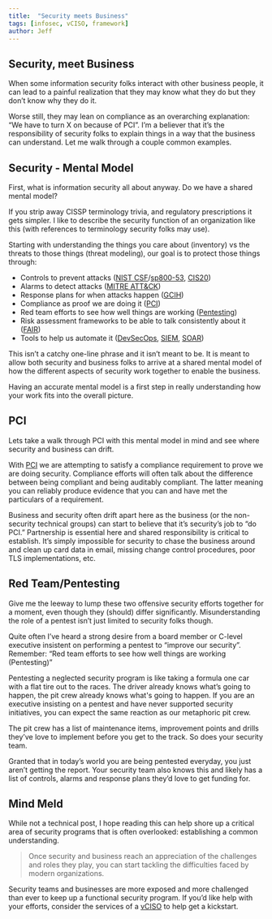 ```yaml
---
title:  "Security meets Business"
tags: [infosec, vCISO, framework]
author: Jeff
---
```

## Security, meet Business
When some information security folks interact with other business people, it can lead to a painful realization that they may know what they do but they don’t know why they do it.

Worse still, they may lean on compliance as an overarching explanation: “We have to turn X on because of PCI”. I’m a believer that it’s the responsibility of security folks to explain things in a way that the business can understand. Let me walk through a couple common examples.

## Security - Mental Model
First, what is information security all about anyway. Do we have a shared mental model?

If you strip away CISSP terminology trivia, and regulatory prescriptions it gets simpler. I like to describe the security function of an organization like this (with references to terminology security folks may use).

Starting with understanding the things you care about (inventory) vs the threats to those things (threat modeling), our goal is to protect those things through:

- Controls to prevent attacks ([NIST CSF](https://www.nist.gov/cyberframework)/[sp800-53](https://csrc.nist.gov/publications/detail/sp/800-53/rev-4/final), [CIS20](https://www.cisecurity.org/controls/cis-controls-list/))
- Alarms to detect attacks ([MITRE ATT&CK](https://attack.mitre.org/))
- Response plans for when attacks happen ([GCIH](https://www.giac.org/certification/certified-incident-handler-gcih))
- Compliance as proof we are doing it ([PCI](https://en.wikipedia.org/wiki/Payment_Card_Industry_Data_Security_Standard))
- Red team efforts to see how well things are working ([Pentesting](https://en.wikipedia.org/wiki/Penetration_test))
- Risk assessment frameworks to be able to talk consistently about it ([FAIR](https://www.fairinstitute.org/))
- Tools to help us automate it ([DevSecOps](https://devsecops.github.io/), [SIEM](https://en.wikipedia.org/wiki/Security_information_and_event_management), [SOAR](https://resources.infosecinstitute.com/security-orchestration-automation-and-response-soar/))

This isn’t a catchy one-line phrase and it isn’t meant to be. It is meant to allow both security and business folks to arrive at a shared mental model of how the different aspects of security work together to enable the business.

Having an accurate mental model is a first step in really understanding how your work fits into the overall picture.

## PCI

Lets take a walk through PCI with this mental model in mind and see where security and business can drift.

With [PCI](https://en.wikipedia.org/wiki/Payment_Card_Industry_Data_Security_Standard) we are attempting to satisfy a compliance requirement to prove we are doing security. Compliance efforts will often talk about the difference between being compliant and being auditably compliant. The latter meaning you can reliably produce evidence that you can and have met the particulars of a requirement.

Business and security often drift apart here as the business (or the non-security technical groups) can start to believe that it’s security’s job to “do PCI.” Partnership is essential here and shared responsibility is critical to establish. It’s simply impossible for security to chase the business around and clean up card data in email, missing change control procedures, poor TLS implementations, etc.

## Red Team/Pentesting
Give me the leeway to lump these two offensive security efforts together for a moment, even though they (should) differ significantly. Misunderstanding the role of a pentest isn’t just limited to security folks though.

Quite often I’ve heard a strong desire from a board member or C-level executive insistent on performing a pentest to “improve our security”.  Remember:
“Red team efforts to see how well things are working (Pentesting)”

Pentesting a neglected security program is like taking a formula one car with a flat tire out to the races. The driver already knows what’s going to happen, the pit crew already knows what's going to happen. If you are an executive insisting on a pentest and have never supported security initiatives, you can expect the same reaction as our metaphoric pit crew.

The pit crew has a list of maintenance items, improvement points and drills they’ve love to implement before you get to the track. So does your security team.

Granted that in today’s world you are being pentested everyday, you just aren’t getting the report. Your security team also knows this and likely has a list of controls, alarms and response plans they’d love to get funding for.

## Mind Meld
While not a technical post, I hope reading this can help shore up a critical area of security programs that is often overlooked: establishing a common understanding.

>Once security and business reach an appreciation of the challenges and roles they play, you can start tackling the difficulties faced by modern organizations.

Security teams and businesses are more exposed and more challenged than ever to keep up a functional security program. If you’d like help with your efforts, consider the services of a [vCISO](https://jeffbryner.com/vciso) to help get a kickstart.
